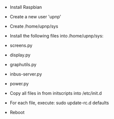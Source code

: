 - Install Raspbian
- Create a new user 'upnp'
- Create /home/upnp/sys
- Install the following files into /home/upnp/sys:
 - screens.py
 - display.py
 - graphutils.py
 - inbus-server.py
 - power.py

- Copy all files in from initscripts into /etc/init.d
- For each file, execute:
    sudo update-rc.d <file> defaults

- Reboot

